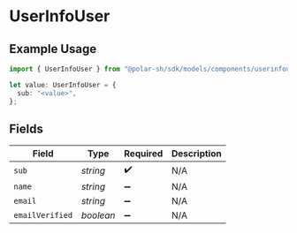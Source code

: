 # UserInfoUser

## Example Usage

```typescript
import { UserInfoUser } from "@polar-sh/sdk/models/components/userinfouser.js";

let value: UserInfoUser = {
  sub: "<value>",
};
```

## Fields

| Field              | Type               | Required           | Description        |
| ------------------ | ------------------ | ------------------ | ------------------ |
| `sub`              | *string*           | :heavy_check_mark: | N/A                |
| `name`             | *string*           | :heavy_minus_sign: | N/A                |
| `email`            | *string*           | :heavy_minus_sign: | N/A                |
| `emailVerified`    | *boolean*          | :heavy_minus_sign: | N/A                |
